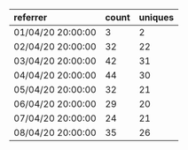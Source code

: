 | referrer          | count | uniques |
| :---------------- | :---- | :------ |
| 01/04/20 20:00:00 | 3     | 2       |
| 02/04/20 20:00:00 | 32    | 22      |
| 03/04/20 20:00:00 | 42    | 31      |
| 04/04/20 20:00:00 | 44    | 30      |
| 05/04/20 20:00:00 | 32    | 21      |
| 06/04/20 20:00:00 | 29    | 20      |
| 07/04/20 20:00:00 | 24    | 21      |
| 08/04/20 20:00:00 | 35    | 26      |